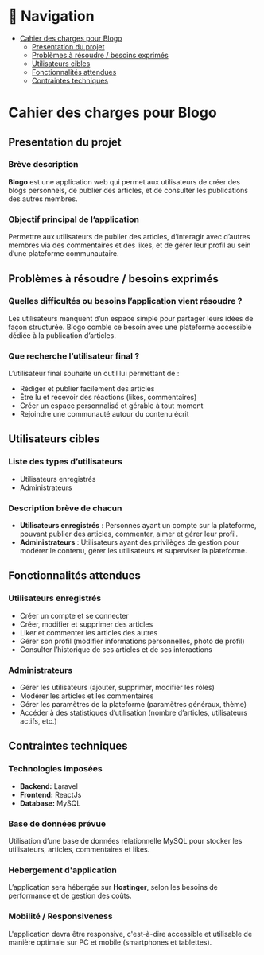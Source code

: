 # 📌 Navigation
- [Cahier des charges pour Blogo](#cahier-des-charges-pour-blogo)
  - [Presentation du projet](#presentation-du-projet)
  - [Problèmes à résoudre / besoins exprimés](#problèmes-à-résoudre--besoins-exprimés)
  - [Utilisateurs cibles](#utilisateurs-cibles)
  - [Fonctionnalités attendues](#fonctionnalités-attendues)
  - [Contraintes techniques](#contraintes-techniques)

# Cahier des charges pour Blogo
## Presentation du projet
### Brève description
**Blogo** est une application web qui permet aux utilisateurs de créer des blogs personnels, de publier des articles, et de consulter les publications des autres membres.
### Objectif principal de l’application
Permettre aux utilisateurs de publier des articles, d’interagir avec d’autres membres via des commentaires et des likes, et de gérer leur profil au sein d’une plateforme communautaire.
## Problèmes à résoudre / besoins exprimés
### Quelles difficultés ou besoins l’application vient résoudre ?
Les utilisateurs manquent d’un espace simple pour partager leurs idées de façon structurée. Blogo comble ce besoin avec une plateforme accessible dédiée à la publication d’articles.
### Que recherche l’utilisateur final ?
L’utilisateur final souhaite un outil lui permettant de :
- Rédiger et publier facilement des articles
- Être lu et recevoir des réactions (likes, commentaires)
- Créer un espace personnalisé et gérable à tout moment
- Rejoindre une communauté autour du contenu écrit
## Utilisateurs cibles
### Liste des types d’utilisateurs
- Utilisateurs enregistrés
- Administrateurs
### Description brève de chacun
- **Utilisateurs enregistrés** : Personnes ayant un compte sur la plateforme, pouvant publier des articles, commenter, aimer et gérer leur profil.
- **Administrateurs** : Utilisateurs ayant des privilèges de gestion pour modérer le contenu, gérer les utilisateurs et superviser la plateforme.
## Fonctionnalités attendues
### Utilisateurs enregistrés
- Créer un compte et se connecter
- Créer, modifier et supprimer des articles
- Liker et commenter les articles des autres
- Gérer son profil (modifier informations personnelles, photo de profil)
- Consulter l’historique de ses articles et de ses interactions
### Administrateurs
- Gérer les utilisateurs (ajouter, supprimer, modifier les rôles)
- Modérer les articles et les commentaires
- Gérer les paramètres de la plateforme (paramètres généraux, thème)
- Accéder à des statistiques d’utilisation (nombre d’articles, utilisateurs actifs, etc.)
## Contraintes techniques
### Technologies imposées
- **Backend:** Laravel
- **Frontend:** ReactJs
- **Database:** MySQL
### Base de données prévue
Utilisation d’une base de données relationnelle MySQL pour stocker les utilisateurs, articles, commentaires et likes.
### Hebergement d'application
L’application sera hébergée sur **Hostinger**, selon les besoins de performance et de gestion des coûts.
### Mobilité / Responsiveness
L'application devra être responsive, c'est-à-dire accessible et utilisable de manière optimale sur PC et mobile (smartphones et tablettes).
